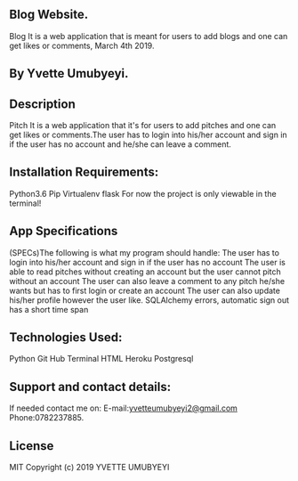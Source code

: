 ## Blog Website.
Blog It is a web application that is meant for users to add blogs and one can get likes or comments, March 4th 2019.
## By Yvette Umubyeyi.

## Description
Pitch It is a web application that it's for users to add pitches and one can get likes or comments.The user has to login into his/her account and sign in if the user has no account and he/she can leave a comment.

## Installation Requirements:
Python3.6
Pip
Virtualenv
flask
For now the project is only viewable in the terminal!

## App Specifications
(SPECs)The following is what my program should handle:
The user has to login into his/her account and sign in if the user has no account
The user is able to read pitches without creating an account but the user cannot pitch without an account
The user can also leave a comment to any pitch he/she wants but has to first login or create an account
The user can also update his/her profile however the user like.
SQLAlchemy errors, automatic sign out has a short time span

## Technologies Used:
Python
Git Hub
Terminal
HTML
Heroku
Postgresql
## Support and contact details:
If needed contact me on: E-mail:yvetteumubyeyi2@gmail.com Phone:0782237885.

## License
MIT Copyright (c) 2019 YVETTE UMUBYEYI